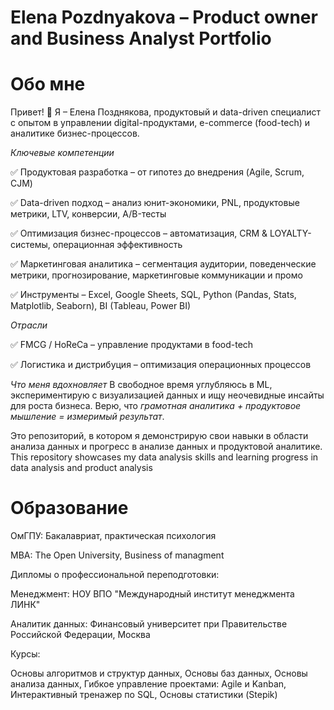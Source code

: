 # Elena Pozdnyakova – Product owner and Business Analyst Portfolio
# Обо мне

Привет! 👋 Я – Елена Позднякова, продуктовый и data-driven специалист с опытом в управлении digital-продуктами, e-commerce (food-tech) и аналитике бизнес-процессов.

*Ключевые компетенции*

✅ Продуктовая разработка – от гипотез до внедрения (Agile, Scrum, CJM)

✅ Data-driven подход – анализ юнит-экономики, PNL, продуктовые метрики, LTV, конверсии, A/B-тесты

✅ Оптимизация бизнес-процессов – автоматизация, CRM & LOYALTY-системы, операционная эффективность

✅ Маркетинговая аналитика – сегментация аудитории, поведенческие метрики, прогнозирование, маркетинговые коммуникации и промо

✅ Инструменты – Excel, Google Sheets, SQL, Python (Pandas, Stats, Matplotlib, Seaborn), BI (Tableau, Power BI)

*Отрасли*

✅ FMCG / HoReCa – управление продуктами в food-tech

✅ Логистика и дистрибуция – оптимизация операционных процессов

*Что меня вдохновляет*
В свободное время углубляюсь в ML, экспериментирую с визуализацией данных и ищу неочевидные инсайты для роста бизнеса.
Верю, что *грамотная аналитика + продуктовое мышление = измеримый результат*.

Это репозиторий, в котором я демонстрирую свои навыки в области анализа данных и прогресс в анализе данных и продуктовой аналитике.
This repository showcases my data analysis skills and learning progress in data analysis and product analysis


# Образование

ОмГПУ: Бакалавриат, практическая психология

MBA: The Open University, Business of managment

Дипломы о профессиональной переподготовки:

Менеджмент: НОУ ВПО "Международный институт менеджмента ЛИНК"

Аналитик данных: Финансовый университет при Правительстве Российской Федерации, Москва

Курсы:

Основы алгоритмов и структур данных, Основы баз данных, Основы анализа данных, Гибкое управление проектами: Agile и Kanban, Интерактивный тренажер по SQL,
Основы статистики (Stepik)
